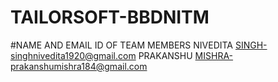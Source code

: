 # TAILORSOFT-BBDNITM
#NAME AND EMAIL ID OF TEAM MEMBERS
NIVEDITA SINGH-singhnivedita1920@gmail.com
PRAKANSHU MISHRA-prakanshumishra184@gmail.com
